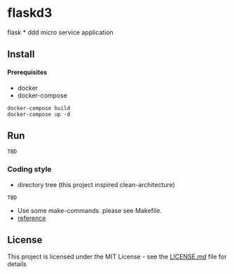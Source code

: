 # flaskd3

flask * ddd micro service application 

## Install

#### Prerequisites

* docker
* docker-compose

```shell
docker-compose build
docker-compose up -d
```

## Run

```shell
TBD
```

### Coding style

* directory tree (this project inspired clean-architecture)

```
TBD
```

* Use some make-commands. please see Makefile.
* [reference](https://nrslib.com/clean-flow-of-control/)

## License

This project is licensed under the MIT License - see the [LICENSE.md](LICENSE.md) file for details
